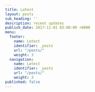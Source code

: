 ```yaml
---
title: Latest
layout: posts
sub_heading: ''
description: recent updates
publish_date: 2017-11-01 03:00:00 +0000
menu:
  footer:
    name: Latest
    identifier: _posts
    url: "/posts/"
    weight: 3
  navigation:
    name: Latest
    identifier: _posts
    url: "/posts/"
    weight: 3
published: false
---
```

